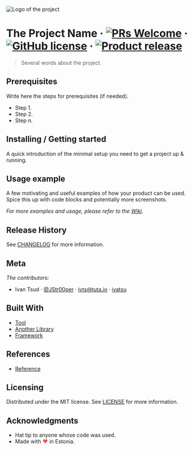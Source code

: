 ![Logo of the project](https://picsum.photos/900/300)

# The Project Name &middot; [![PRs Welcome](https://img.shields.io/badge/PRs-welcome-brightgreen.svg?style=flat-square)](http://makeapullrequest.com) &middot; [![GitHub license](https://img.shields.io/badge/license-MIT-blue.svg?style=flat-square)](https://github.com/you/your-project/blob/master/LICENSE) &middot; [![Product release](https://img.shields.io/badge/release-0.0.1-orange.svg?style=flat-square)](https://github.com/you/your-project/blob/master/CHANGELOG.md)

> Several words about the project.

## Prerequisites

Write here the steps for prerequisites (if needed).

- Step 1.
- Step 2.
- Step n.

## Installing / Getting started

A quick introduction of the minimal setup you need to get a project up & running.

## Usage example

A few motivating and useful examples of how your product can be used. Spice this up with code blocks and potentially more screenshots.

_For more examples and usage, please refer to the [Wiki](https://github.com/you/your-project/wiki)._

## Release History

See [CHANGELOG](CHANGELOG.md) for more information.

## Meta

_The contributors:_

- Ivan Tsud &middot; [@JStr00per](https://twitter.com/JStr00per) &middot; ivts@tuta.io &middot; [ivatsu](https://github.com/ivatsu)

## Built With

- [Tool](https://tool.org)
- [Another Library](https://library.js.org)
- [Framework](https://framework.com)

## References

- [Reference](https://yourreference.com)

## Licensing

Distributed under the MIT license. See [LICENSE](https://github.com/you/your-project/blob/master/LICENSE) for more information.

## Acknowledgments

- Hat tip to anyone whose code was used.
- Made with <span style="color: #e25555;">&#9829;</span> in Estonia.
